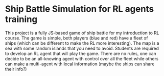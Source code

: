 # Ship Battle Simulation for RL agents training
This project is a fully JS-based game of ship battle for my introduction to RL course. 
The game is simple, both players (blue and red) have a fleet of ships (which can be different to make the RL more interesting). 
The map is a sea with some random islands that you need to avoid. 
Students are required to develop an RL agent that will play the game. 
There are no rules, one can decide to be an all-knowing agent with control over all the fleet while others can make a multi-agent with local information (maybe the ships can share their info?) 
